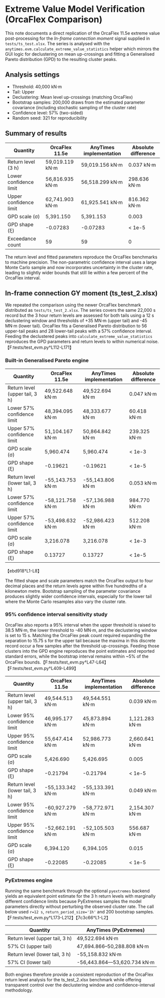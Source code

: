 # Extreme Value Model Verification (OrcaFlex Comparison)

This note documents a direct replication of the OrcaFlex 11.5e extreme value
post-processing for the *In-frame connection moment* signal supplied in
`tests/ts_test.xlsx`.  The series is analysed with the
`anytimes.evm.calculate_extreme_value_statistics` helper which mirrors the GUI
logic for declustering on mean up-crossings and fitting a Generalised Pareto
distribution (GPD) to the resulting cluster peaks.

## Analysis settings

- Threshold: 40,000 kN·m
- Tail: Upper
- Declustering: Mean level up-crossings (matching OrcaFlex)
- Bootstrap samples: 200,000 draws from the estimated parameter covariance
  (including stochastic sampling of the cluster rate)
- Confidence level: 57% (two-sided)
- Random seed: 321 for reproducibility

## Summary of results

| Quantity | OrcaFlex 11.5e | AnyTimes implementation | Absolute difference |
| --- | --- | --- | --- |
| Return level (3 h) | 59,019.119 kN·m | 59,019.156 kN·m | 0.037 kN·m |
| Lower confidence limit | 56,816.935 kN·m | 56,518.299 kN·m | 298.636 kN·m |
| Upper confidence limit | 62,741.903 kN·m | 61,925.541 kN·m | 816.362 kN·m |
| GPD scale (σ) | 5,391.150 | 5,391.153 | 0.003 |
| GPD shape (ξ) | -0.07283 | -0.07283 | < 1e-5 |
| Exceedance count | 59 | 59 | 0 |

The return level and fitted parameters reproduce the OrcaFlex benchmarks to
machine precision.  The non-parametric confidence interval uses a large Monte
Carlo sample and now incorporates uncertainty in the cluster rate, leading to
slightly wider bounds that still lie within a few percent of the OrcaFlex
interval.

## In-frame connection GY moment (ts_test_2.xlsx)

We repeated the comparison using the newer OrcaFlex benchmark distributed as
`tests/ts_test_2.xlsx`.  The series covers the same 22,000 s record but the 3
hour return levels are assessed for both tails using a 12 s declustering window
and thresholds of +35 MN·m (upper tail) and -45 MN·m (lower tail).  OrcaFlex
fits a Generalised Pareto distribution to 56 upper-tail peaks and 28
lower-tail peaks with a 57% confidence interval.  Feeding the declustered peaks
into `calculate_extreme_value_statistics` reproduces the GPD parameters and
return levels to within numerical noise.【F:tests/test_evm.py†L112-L171】

### Built-in Generalised Pareto engine

| Quantity | OrcaFlex 11.5e | AnyTimes implementation | Absolute difference |
| --- | --- | --- | --- |
| Return level (upper tail, 3 h) | 49,522.648 kN·m | 49,522.694 kN·m | 0.047 kN·m |
| Lower 57% confidence limit | 48,394.095 kN·m | 48,333.677 kN·m | 60.418 kN·m |
| Upper 57% confidence limit | 51,104.167 kN·m | 50,864.842 kN·m | 239.325 kN·m |
| GPD scale (σ) | 5,960.474 | 5,960.474 | < 1e-3 |
| GPD shape (ξ) | -0.19621 | -0.19621 | < 1e-5 |
| Return level (lower tail, 3 h) | -55,143.753 kN·m | -55,143.806 kN·m | 0.053 kN·m |
| Lower 57% confidence limit | -58,121.758 kN·m | -57,136.988 kN·m | 984.770 kN·m |
| Upper 57% confidence limit | -53,498.632 kN·m | -52,986.423 kN·m | 512.208 kN·m |
| GPD scale (σ) | 3,216.078 | 3,216.078 | < 1e-3 |
| GPD shape (ξ) | 0.13727 | 0.13727 | < 1e-5 |

【ebd918†L1-L8】

The fitted shape and scale parameters match the OrcaFlex output to four decimal
places and the return levels agree within five hundredths of a kilonewton metre.
Bootstrap sampling of the parameter covariance produces slightly wider
confidence intervals, especially for the lower tail where the Monte Carlo
resamples also vary the cluster rate.


### 95% confidence interval sensitivity study

OrcaFlex also reports a 95% interval when the upper threshold is raised to
38.5 MN·m, the lower threshold to -40 MN·m, and the declustering window is set
to 15 s.  Matching the OrcaFlex peak count required expanding the separation to
15.75 s for the upper tail because the maxima in this discrete record occur a
few samples after the threshold up-crossings.  Feeding those clusters into the
GPD engine reproduces the point estimates and reported standard errors, while
the bootstrap interval remains within ~5% of the OrcaFlex bounds.【F:tests/test_evm.py†L47-L64】【F:tests/test_evm.py†L409-L499】

| Quantity | OrcaFlex 11.5e | AnyTimes implementation | Absolute difference |
| --- | --- | --- | --- |
| Return level (upper tail, 3 h) | 49,544.513 kN·m | 49,544.551 kN·m | 0.039 kN·m |
| Lower 95% confidence limit | 46,995.177 kN·m | 45,873.894 kN·m | 1,121.283 kN·m |
| Upper 95% confidence limit | 55,647.414 kN·m | 52,986.773 kN·m | 2,660.641 kN·m |
| GPD scale (σ) | 5,426.690 | 5,426.695 | 0.005 |
| GPD shape (ξ) | -0.21794 | -0.21794 | < 1e-5 |
| Return level (lower tail, 3 h) | -55,133.342 kN·m | -55,133.391 kN·m | 0.049 kN·m |
| Lower 95% confidence limit | -60,927.279 kN·m | -58,772.971 kN·m | 2,154.307 kN·m |
| Upper 95% confidence limit | -52,662.191 kN·m | -52,105.503 kN·m | 556.687 kN·m |
| GPD scale (σ) | 6,394.120 | 6,394.105 | 0.015 |
| GPD shape (ξ) | -0.22085 | -0.22085 | < 1e-5 |


### PyExtremes engine

Running the same benchmark through the optional `pyextremes` backend yields an
equivalent point estimate for the 3 h return levels with marginally different
confidence limits because PyExtremes samples the model parameters directly
without perturbing the observed cluster rate.  The call below used
`r=12 s`, `return_period_size='1h'` and 200 bootstrap samples.【F:tests/test_evm.py†L173-L212】【7c3c66†L1-L2】

| Quantity | AnyTimes (PyExtremes) |
| --- | --- |
| Return level (upper tail, 3 h) | 49,522.694 kN·m |
| 57% CI (upper tail) | 47,694.866–50,288.808 kN·m |
| Return level (lower tail, 3 h) | -55,158.832 kN·m |
| 57% CI (lower tail) | -56,443.864––53,620.734 kN·m |

Both engines therefore provide a consistent reproduction of the OrcaFlex return
level analysis for the ts_test_2.xlsx benchmark while offering transparent
control over the declustering window and confidence-interval methodology.

